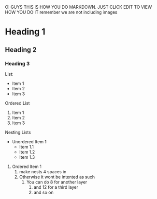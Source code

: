 OI GUYS THIS IS HOW YOU DO MARKDOWN. JUST CLICK EDIT TO VIEW HOW YOU DO IT
remember we are not including images

# Heading 1
## Heading 2
### Heading 3

List:
- Item 1
- Item 2
- Item 3

Ordered List
1. Item 1
2. Item 2
3. Item 3

Nesting Lists
- Unordered Item 1
    - Item 1.1
    - Item 1.2
    - Item 1.3
1. Ordered Item 1
    1. make nests 4 spaces in
    2. Otherwise it wont be intented as such
        1. You can do 8 for another layer
             1. and 12 for a third layer
             2. and so on

